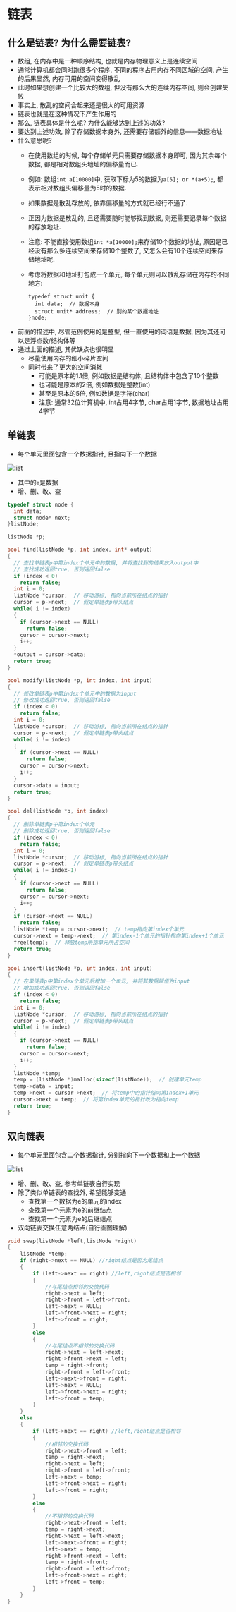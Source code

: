 # 链表

## 什么是链表? 为什么需要链表?

- 数组, 在内存中是一种顺序结构, 也就是内存物理意义上是连续空间
- 通常计算机都会同时跑很多个程序, 不同的程序占用内存不同区域的空间, 产生的后果显然, 内存可用的空间变得散乱
- 此时如果想创建一个比较大的数组, 但没有那么大的连续内存空间, 则会创建失败
- 事实上, 散乱的空间合起来还是很大的可用资源
- 链表也就是在这种情况下产生作用的
- 那么, 链表具体是什么呢? 为什么能够达到上述的功效?
- 要达到上述功效, 除了存储数据本身外, 还需要存储额外的信息——数据地址
- 什么意思呢?
    - 在使用数组的时候, 每个存储单元只需要存储数据本身即可, 因为其余每个数据, 都是相对数组头地址的偏移量而已.
    - 例如: 数组```int a[10000]```中, 获取下标为5的数据为```a[5]; or *(a+5);```, 都表示相对数组头偏移量为5时的数据.
    - 如果数据是散乱存放的, 依靠偏移量的方式就已经行不通了.
    - 正因为数据是散乱的, 且还需要随时能够找到数据, 则还需要记录每个数据的存放地址.
    - 注意: 不能直接使用数组```int *a[10000];```来存储10个数据的地址, 原因是已经没有那么多连续空间来存储10个整数了, 又怎么会有10个连续空间来存储地址呢.
    - 考虑将数据和地址打包成一个单元, 每个单元则可以散乱存储在内存的不同地方:
    
        ```
        typedef struct unit {
          int data;  // 数据本身
          struct unit* address;  // 别的某个数据地址
        }node;
        ```
- 前面的描述中, 尽管范例使用的是整型, 但一直使用的词语是数据, 因为其还可以是浮点数/结构体等
- 通过上面的描述, 其优缺点也很明显
    - 尽量使用内存的细小碎片空间
    - 同时带来了更大的空间消耗
        - 可能是原本的1.1倍, 例如数据是结构体, 且结构体中包含了10个整数
        - 也可能是原本的2倍, 例如数据是整数(int)
        - 甚至是原本的5倍, 例如数据是字符(char)
        - 注意: 通常32位计算机中, int占用4字节, char占用1字节, 数据地址占用4字节

## 单链表

- 每个单元里面包含一个数据指针, 且指向下一个数据

![list](../imgs/list1.png)

- 其中的```e```是数据
- 增、删、改、查

```C
typedef struct node {
  int data;
  struct node* next;
}listNode;

listNode *p;

bool find(listNode *p, int index, int* output)
{
  // 查找单链表p中第index个单元中的数据, 并将查找到的结果放入output中
  // 查找成功返回true, 否则返回false
  if (index < 0)
    return false;
  int i = 0;
  listNode *cursor;  // 移动游标, 指向当前所在结点的指针
  cursor = p->next;  // 假定单链表p带头结点
  while( i != index)
  {
    if (cursor->next == NULL)
      return false;
    cursor = cursor->next;
    i++;
  }
  *output = cursor->data;
  return true;
}

bool modify(listNode *p, int index, int input)
{
  // 修改单链表p中第index个单元中的数据为input
  // 修改成功返回true, 否则返回false
  if (index < 0)
    return false;
  int i = 0;
  listNode *cursor;  // 移动游标, 指向当前所在结点的指针
  cursor = p->next;  // 假定单链表p带头结点
  while( i != index)
  {
    if (cursor->next == NULL)
      return false;
    cursor = cursor->next;
    i++;
  }
  cursor->data = input;
  return true;
}

bool del(listNode *p, int index)
{
  // 删除单链表p中第index个单元
  // 删除成功返回true, 否则返回false
  if (index < 0)
    return false;
  int i = 0;
  listNode *cursor;  // 移动游标, 指向当前所在结点的指针
  cursor = p->next;  // 假定单链表p带头结点
  while( i != index-1)
  {
    if (cursor->next == NULL)
      return false;
    cursor = cursor->next;
    i++;
  }
  if (cursor->next == NULL)
    return false;
  listNode *temp = cursor->next;  // temp指向第index个单元
  cursor->next = temp->next;  // 第index-1个单元的指针指向第index+1个单元
  free(temp);  // 释放temp所指单元所占空间
  return true;
}

bool insert(listNode *p, int index, int input)
{
  // 在单链表p中第index个单元后增加一个单元, 并将其数据赋值为input
  // 增加成功返回true, 否则返回false
  if (index < 0)
    return false;
  int i = 0;
  listNode *cursor;  // 移动游标, 指向当前所在结点的指针
  cursor = p->next;  // 假定单链表p带头结点
  while( i != index)
  {
    if (cursor->next == NULL)
      return false;
    cursor = cursor->next;
    i++;
  }
  listNode *temp;
  temp = (listNode *)malloc(sizeof(listNode));  // 创建单元temp
  temp->data = input;
  temp->next = cursor->next;  // 将temp中的指针指向第index+1单元
  cursor->next = temp;  // 将第index单元的指针改为指向temp
  return true;
}
```

## 双向链表

- 每个单元里面包含二个数据指针, 分别指向下一个数据和上一个数据

![list](../imgs/list2.png)

- 增、删、改、查, 参考单链表自行实现
- 除了类似单链表的查找外, 希望能够变通
    - 查找第一个数据为e的单元的index
    - 查找第一个元素为e的前继结点
    - 查找第一个元素为e的后继结点
- 双向链表交换任意两结点(自行画图理解)

```C
void swap(listNode *left,listNode *right)
{
	listNode *temp;
	if (right->next == NULL) //right结点是否为尾结点
	{
		if (left->next == right) //left,right结点是否相邻
		{
			//与尾结点相邻的交换代码
			right->next = left;
			right->front = left->front;
			left->next = NULL;
			left->front->next = right;
			left->front = right;
		}
		else
		{
			//与尾结点不相邻的交换代码
			right->next = left->next;
			right->front->next = left;
			temp = right->front;
			right->front = left->front;
			left->next->front = right;
			left->next = NULL;
			left->front->next = right;
			left->front = temp;
		}
	}
	else
	{
		if (left->next == right) //left,right结点是否相邻
		{
			//相邻的交换代码
			right->next->front = left;
			temp = right->next;
			right->next = left;
			right->front = left->front;
			left->next = temp;
			left->front->next = right;
			left->front = right;
		}
		else
		{
			//不相邻的交换代码
			right->next->front = left;
			temp = right->next;
			right->next = left->next;
			left->next->front = right;
			left->next = temp;
			right->front->next = left;
			temp = right->front;
			right->front = left->front;
			left->front->next = right;
			left->front = temp;
		}
	}
}
```
